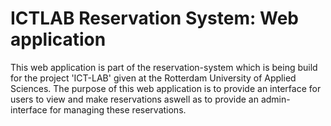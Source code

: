 # ICTLAB Reservation System: Web application
This web application is part of the reservation-system which is being build for the project 'ICT-LAB' given at the Rotterdam University of Applied Sciences.
The purpose of this web application is to provide an interface for users to view and make reservations aswell as to provide an admin-interface for managing these reservations. 
